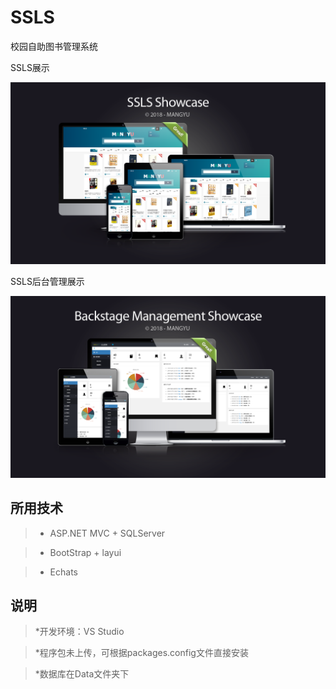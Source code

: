 SSLS
===

校园自助图书管理系统

SSLS展示

![运行截图](./show/ssls3.png)

SSLS后台管理展示

![运行截图](./show/ssls4.png)

所用技术
------
>* ASP.NET MVC + SQLServer

>* BootStrap + layui

>* Echats


说明
-----
>*开发环境：VS Studio

>*程序包未上传，可根据packages.config文件直接安装

>*数据库在Data文件夹下




